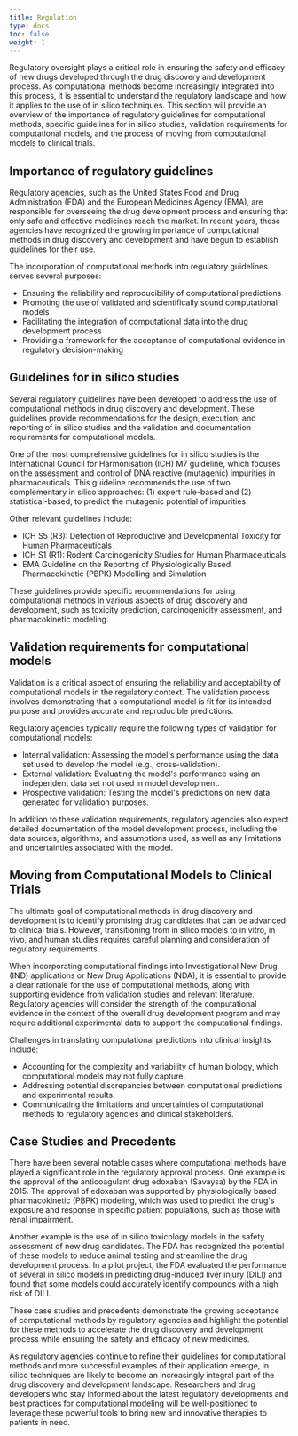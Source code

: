 ```yaml
---
title: Regulation
type: docs
toc: false
weight: 1
---
```


Regulatory oversight plays a critical role in ensuring the safety and efficacy of new drugs developed through the drug discovery and development process.
As computational methods become increasingly integrated into this process, it is essential to understand the regulatory landscape and how it applies to the use of in silico techniques.
This section will provide an overview of the importance of regulatory guidelines for computational methods, specific guidelines for in silico studies, validation requirements for computational models, and the process of moving from computational models to clinical trials.

## Importance of regulatory guidelines

Regulatory agencies, such as the United States Food and Drug Administration (FDA) and the European Medicines Agency (EMA), are responsible for overseeing the drug development process and ensuring that only safe and effective medicines reach the market.
In recent years, these agencies have recognized the growing importance of computational methods in drug discovery and development and have begun to establish guidelines for their use.

The incorporation of computational methods into regulatory guidelines serves several purposes:

-   Ensuring the reliability and reproducibility of computational predictions
-   Promoting the use of validated and scientifically sound computational models
-   Facilitating the integration of computational data into the drug development process
-   Providing a framework for the acceptance of computational evidence in regulatory decision-making

## Guidelines for in silico studies

Several regulatory guidelines have been developed to address the use of computational methods in drug discovery and development.
These guidelines provide recommendations for the design, execution, and reporting of in silico studies and the validation and documentation requirements for computational models.

One of the most comprehensive guidelines for in silico studies is the International Council for Harmonisation (ICH) M7 guideline, which focuses on the assessment and control of DNA reactive (mutagenic) impurities in pharmaceuticals.
This guideline recommends the use of two complementary in silico approaches: (1) expert rule-based and (2) statistical-based, to predict the mutagenic potential of impurities.

Other relevant guidelines include:

-   ICH S5 (R3): Detection of Reproductive and Developmental Toxicity for Human Pharmaceuticals
-   ICH S1 (R1): Rodent Carcinogenicity Studies for Human Pharmaceuticals
-   EMA Guideline on the Reporting of Physiologically Based Pharmacokinetic (PBPK) Modelling and Simulation

These guidelines provide specific recommendations for using computational methods in various aspects of drug discovery and development, such as toxicity prediction, carcinogenicity assessment, and pharmacokinetic modeling.

## Validation requirements for computational models

Validation is a critical aspect of ensuring the reliability and acceptability of computational models in the regulatory context.
The validation process involves demonstrating that a computational model is fit for its intended purpose and provides accurate and reproducible predictions.

Regulatory agencies typically require the following types of validation for computational models:

-   Internal validation: Assessing the model's performance using the data set used to develop the model (e.g., cross-validation).
-   External validation: Evaluating the model's performance using an independent data set not used in model development.
-   Prospective validation: Testing the model's predictions on new data generated for validation purposes.

In addition to these validation requirements, regulatory agencies also expect detailed documentation of the model development process, including the data sources, algorithms, and assumptions used, as well as any limitations and uncertainties associated with the model.

## Moving from Computational Models to Clinical Trials

The ultimate goal of computational methods in drug discovery and development is to identify promising drug candidates that can be advanced to clinical trials.
However, transitioning from in silico models to in vitro, in vivo, and human studies requires careful planning and consideration of regulatory requirements.

When incorporating computational findings into Investigational New Drug (IND) applications or New Drug Applications (NDA), it is essential to provide a clear rationale for the use of computational methods, along with supporting evidence from validation studies and relevant literature.
Regulatory agencies will consider the strength of the computational evidence in the context of the overall drug development program and may require additional experimental data to support the computational findings.

Challenges in translating computational predictions into clinical insights include:

-   Accounting for the complexity and variability of human biology, which computational models may not fully capture.
-   Addressing potential discrepancies between computational predictions and experimental results.
-   Communicating the limitations and uncertainties of computational methods to regulatory agencies and clinical stakeholders.

## Case Studies and Precedents

There have been several notable cases where computational methods have played a significant role in the regulatory approval process.
One example is the approval of the anticoagulant drug edoxaban (Savaysa) by the FDA in 2015.
The approval of edoxaban was supported by physiologically based pharmacokinetic (PBPK) modeling, which was used to predict the drug's exposure and response in specific patient populations, such as those with renal impairment.

Another example is the use of in silico toxicology models in the safety assessment of new drug candidates.
The FDA has recognized the potential of these models to reduce animal testing and streamline the drug development process.
In a pilot project, the FDA evaluated the performance of several in silico models in predicting drug-induced liver injury (DILI) and found that some models could accurately identify compounds with a high risk of DILI.

These case studies and precedents demonstrate the growing acceptance of computational methods by regulatory agencies and highlight the potential for these methods to accelerate the drug discovery and development process while ensuring the safety and efficacy of new medicines.

As regulatory agencies continue to refine their guidelines for computational methods and more successful examples of their application emerge, in silico techniques are likely to become an increasingly integral part of the drug discovery and development landscape.
Researchers and drug developers who stay informed about the latest regulatory developments and best practices for computational modeling will be well-positioned to leverage these powerful tools to bring new and innovative therapies to patients in need.
